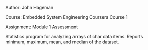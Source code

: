 Author: John Hageman

Course: Embedded System Engineering Coursera Course 1

Assignment: Module 1 Assessment


Statistics program for analyzing arrays of char data items.
Reports minimum, maximum, mean, and median of the dataset.
